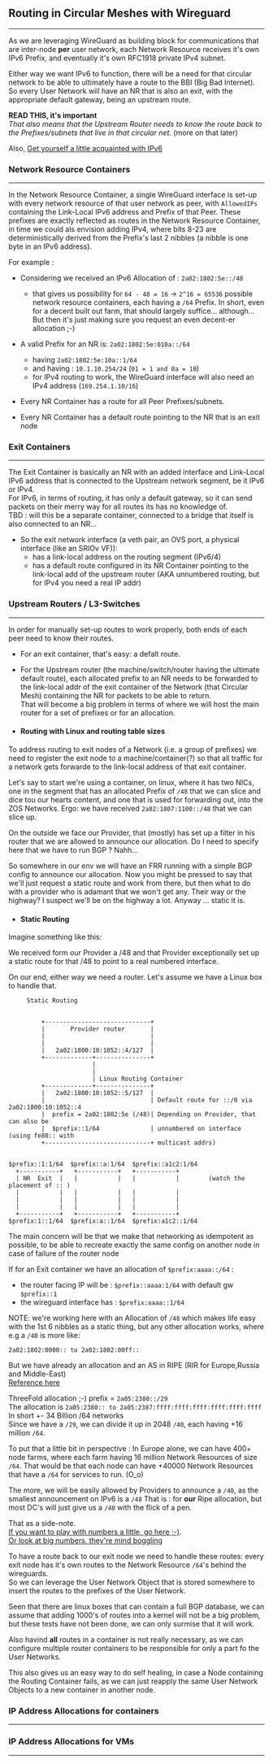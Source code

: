 ## Routing in Circular Meshes with Wireguard
____

As we are leveraging WireGuard as building block for communications that are inter-node **per** user network, each Network Resource receives it's own IPv6 Prefix, and eventually it's own RFC1918 private IPv4 subnet.

Either way we want IPv6 to function, there will be a need for that circular network to be able to ultimately have a route to the BBI (Big Bad Internet). So every User Network will have an NR that is also an exit, with the appropriate default gateway, being an upstream route.

**READ THIS, it's important**  
_That also means that the Upstream Router needs to know the route back to the Prefixes/subnets that live in that circular net._ (more on that later)

Also, [Get  yourself a little acquainted with IPv6]()

### Network Resource Containers
----

In the Network Resource Container, a single WireGuard interface is set-up with every network resource of that user network as peer, with `AllowedIPs` containing the Link-Local IPv6 address and Prefix of that Peer.
These prefixes are exactly reflected as routes in the Network Resource Container, in time we could als envision adding IPv4, where bits 8-23 are deterministically derived from the Prefix's last 2 nibbles (a nibble is one byte in an IPv6 address).

For example :

  - Considering we received an IPv6 Allocation of : `2a02:1802:5e::/48`
    - that gives us possibility for `64 - 48 = 16` -> `2^16 = 65536` possible network resource containers, each having a `/64` Prefix. In short, even for a decent built out farm, that should largely suffice... although... But then it's just making sure you request an even decent-er allocation ;-)

  - A valid Prefix for an NR is: `2a02:1802:5e:010a::/64`
    - having `2a02:1802:5e:10a::1/64`
    - and having : `10.1.10.254/24` (`01 = 1 and 0a = 10`)
    - for IPv4 routing to work, the WireGuard interface will also need an IPv4 address (`169.254.1.10/16`)

  - Every NR Container has a route for all Peer Prefixes/subnets.
  - Every NR Container has a default route pointing to the NR that is an exit node

### Exit Containers
----

The Exit Container is basically an NR with an added interface and Link-Local IPv6 address that is connected to the Upstream network segment, be it IPv6 or IPv4.  
For IPv6, in terms of routing, it has only a default gateway, so it can send packets on their merry way for all routes its has no knowledge of.  
TBD : will this be a separate container, connected to a bridge that itself is also connected to an NR... 
  - So the exit network interface (a veth pair, an OVS port, a physical interface (like an SRIOv VF)):
    - has a link-local address on the routing segment (IPv6/4)
    - has a default route configured in its NR Container pointing to the link-local add of the upstream router (AKA unnumbered routing, but for IPv4 you need a real IP addr)

### Upstream Routers / L3-Switches
----

In order for manually set-up routes to work properly, both ends of each peer need to know their routes.  
  - For an exit container, that's easy: a defalt route.
  - For the Upstream router (the machine/switch/router having the ultimate default route), each allocated prefix to an NR needs to be forwarded to the link-local addr of the exit container of the Network (that Circular Mesh) containing the NR for packets to be able to return.  
  That will become a big problem in terms of where we will host the main router for a set of prefixes or for an allocation.

  - #### Routing with Linux and routing table sizes
To address routing to exit nodes of a Network (i.e. a group of prefixes) we need to register the exit node to a machine/container(?) so that all traffic for a network gets forwarde to the link-local address of that exit container.  

Let's say to start we're using a container, on linux, where it has two NICs, one in the segment that has an allocated Prefix of `/48` that we can slice and dice tou our hearts content, and one that is used for forwarding out, into the ZOS Networks.
Ergo: we have received `2a02:1807:1100::/48` that we can slice up.

On the outside we face our Provider, that (mostly) has set up a filter in his router that we are allowed to announce our allocation. Do I need to specify here that we have to run BGP ? Nahh...

So somewhere in our env we will have an FRR running with a simple BGP config to announce our allocation. Now you might be pressed to say that we'll just request a static route and work from there, but then what to do with a provider who is adamant that we won't get any. Their way or the highway? I suspect we'll be on the highway a lot. Anyway ... static it is.

  - #### Static Routing
Imagine something like this: 

We received form our Provider a /48 and that Provider exceptionally set up a static route for that /48 to point to a real numbered interface.

On our end, either way we need a router. Let's assume we have a Linux box to handle that.  

```
     Static Routing


         +-----------------------------+
         |       Provider router       |
         |                             |
         |                             |
         |   2a02:1800:10:1052::4/127  |
         +-------------+---------------+
                       |
                       |
                       | Linux Routing Container
         +-------------+---------------+
         |   2a02:1800:10:1052::5/127  |
         |                             | Default route for ::/0 via 2a02:1800:10:1052::4
         |  prefix = 2a02:1802:5e (/48)| Depending on Provider, that can also be
         |  $prefix::1/64              | unnumbered on interface (using fe80:: with
         +-----------------------------+ multicast addrs)


$prefix::1:1/64  $prefix::a:1/64  $prefix::a1c2:1/64
  +-----------+   +-----------+   +-----------+
  | NR  Exit  |   |           |   |           |        (watch the placement of :: )
  |           |   |           |   |           |
  |           |   |           |   |           |
  |           |   |           |   |           |
  +-----------+   +-----------+   +-----------+
$prefix:1::1/64  $prefix:a::1/64  $prefix:a1c2::1/64

```

The main concern will be that we make that networking as idempotent as possible, to be able to recreate exactly the same config on another node in case of failure of the router node

If for an Exit container we have an allocation of `$prefix:aaaa::/64` :
  - the router facing IP will be : `$prefix::aaaa:1/64` with default gw `$prefix::1`
  - the wireguard interface has : `$prefix:aaaa::1/64`

NOTE: we're working here with an Allocation of `/48` which makes life easy with the 1st 6 nibbles as a static thing, but any other allocation works, where e.g a `/40` is more like:

`2a02:1802:0000:: to 2a02:1802:00ff::`

But we have already an allocation and an AS in RIPE (RIR for Europe,Russia and Middle-East)  
[Reference here](https://en.wikipedia.org/wiki/Regional_Internet_registry)

ThreeFold allocation ;-) prefix = `2a05:2380::/29`  
The allocation is `2a05:2380:: to 2a05:2387:ffff:ffff:ffff:ffff:ffff:ffff`  
In short +- 34 Billion /64 networks  
Since we have a `/29`, we can divide it up in 2048 `/40`, each having +16 million `/64`.

To put that a little bit in perspective : In Europe alone, we can have 400+ node farms, where each farm having 16 million Network Resources of size `/64`. That would be that each node can have +40000 Network Resources that have a `/64` for services to run. (O_o)

The more, we will be easily allowed by Providers to announce a `/40`, as the smallest announcement on IPv6 is a `/48`
That is : for __our__ Ripe allocation, but most DC's will just give us a `/40` with the flick of a pen.

That as a side-note.  
[If you want to play with numbers a little, go here ;-)](http://www.gestioip.net/cgi-bin/subnet_calculator.cgi).  
[Or look at big numbers, they're mind boggling](https://www.mediawiki.org/wiki/Help:Range_blocks/IPv6)

To have a route back to our exit node we need to handle these routes: every exit node has it's own routes to the Network Resource `/64`'s behind the wireguards.  
So we can leverage the User Network Object that is stored somewhere to insert the routes to the prefixes of the User Network.

Seen that there are linux boxes that can contain a full BGP database, we can assume that adding 1000's of routes into a kernel will not be a big problem, but these tests have not been done, we can only surmise that it will work.

Also havind __all__ routes in a container is not really necessary, as we can configure multiple router containers to be responsible for only a part fo the User Networks.

This also gives us an easy way to do self healing, in case a Node containing the Routing Container fails, as we can just reapply the same User Network Objects to a new container in another node.

### IP Address Allocations for containers
-----

### IP Address Allocations for VMs
----

